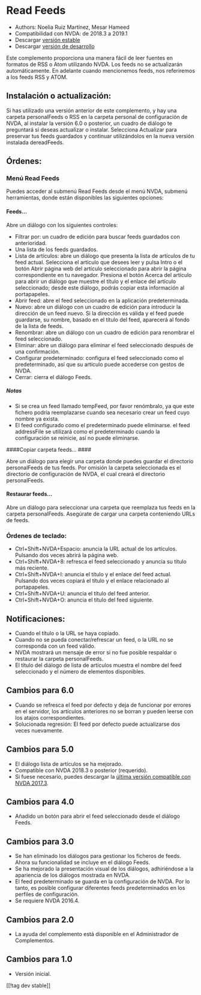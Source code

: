 # Read Feeds #

* Authors: Noelia Ruiz Martínez, Mesar Hameed
* Compatibilidad con NVDA: de 2018.3 a 2019.1
* Descargar [versión estable][1]
* Descargar [versión de desarrollo][2]

Este complemento proporciona una manera fácil de leer fuentes en formatos de
RSS o Atom utilizando NVDA.  Los feeds no se actualizarán automáticamente.
En adelante cuando mencionemos feeds, nos referiremos a los feeds RSS y
ATOM.

## Instalación o actualización: ##

Si has utilizado una versión anterior de este complemento, y hay una carpeta
personalFeeds o RSS en la carpeta personal de configuración de NVDA, al
instalar la versión 6.0 o posterior, un cuadro de diálogo te preguntará si
deseas actualizar o instalar.  Selecciona Actualizar para preservar tus
feeds guardados y continuar utilizándolos en la nueva versión instalada
dereadFeeds.

## Órdenes: ##

### Menú Read Feeds ###

Puedes acceder al submenú Read Feeds desde el menú NVDA, submenú
herramientas, donde están disponibles las siguientes opciones:

#### Feeds... ####

Abre un diálogo con los siguientes controles:

* Filtrar por: un cuadro de edición para buscar feeds guardados con
  anterioridad.
* Una lista de los feeds guardados.
* Lista de artículos: abre un diálogo que presenta la lista de artículos de
  tu feed actual. Selecciona el artículo que desees leer y pulsa Intro o el
  botón Abrir página web del artículo seleccionado para abrir la página
  correspondiente en tu navegador. Presiona el botón Acerca del artículo
  para abrir un diálogo que muestre el título y el enlace del artículo
  seleccionado; desde este diálogo, podrás copiar esta información al
  portapapeles.
* Abrir feed: abre el feed seleccionado en la aplicación predeterminada.
* Nuevo: abre un diálogo con un cuadro de edición para introducir la
  dirección de un feed nuevo. Si la dirección es válida y el feed puede
  guardarse, su nombre, basado en el título del feed, aparecerá al fondo de
  la lista de feeds.
* Renombrar: abre un diálogo con un cuadro de edición para renombrar el feed
  seleccionado.
* Eliminar: abre un diálogo para eliminar el feed seleccionado después de
  una confirmación.
* Configurar predeterminado: configura el feed seleccionado como el
  predeterminado, así que su artículo puede accederse con gestos de NVDA.
* Cerrar: cierra el diálogo Feeds.

##### Notas #####

* Si se crea un feed llamado tempFeed, por favor renómbralo, ya que este
  fichero podría reemplazarse cuando sea necesario crear un feed cuyo nombre
  ya exista.
* El feed configurado como el predeterminado puede eliminarse. el feed
  addressFile se utilizará como el predeterminado cuando la configuración se
  reinicie, así no puede eliminarse.

####Copiar carpeta feeds... ####

Abre un diálogo para elegir una carpeta donde puedes guardar el directorio
personalFeeds de tus feeds. Por omisión la carpeta seleccionada es el
directorio de configuración de NVDA, el cual creará el directorio
personalFeeds.

#### Restaurar feeds... ####

Abre un diálogo para seleccionar una carpeta que reemplaza tus feeds en la
carpeta personalFeeds. Asegúrate de cargar una carpeta conteniendo URLs de
feeds.

### Órdenes de teclado: ###

* Ctrl+Shift+NVDA+Espacio: anuncia la URL actual de los artículos. Pulsando
  dos veces abrirá la página web.
* Ctrl+Shift+NVDA+8: refresca el feed seleccionado y anuncia su título más
  reciente.
* Ctrl+Shift+NVDA+I: anuncia el título y el enlace del feed actual. Pulsando
  dos veces copiará el título y el enlace relacionado al portapapeles.
* Ctrl+Shift+NVDA+U: anuncia el título del feed anterior.
* Ctrl+Shift+NVDA+O: anuncia el título del feed siguiente.

## Notificaciones: ##

* Cuando el título o la URL se haya copiado.
* Cuando no se pueda conectar/refrescar un feed, o la URL no se corresponda
  con un feed válido.
* NVDA mostrará un mensaje de error si no fue posible respaldar o restaurar
  la carpeta personalFeeds.
* El título del diálogo de lista de artículos muestra el nombre del feed
  seleccionado y el número de elementos disponibles.

## Cambios para 6.0 ##

* Cuando se refresca el feed por defecto y deja de funcionar por errores en
  el servidor, los artículos anteriores no se borran y pueden leerse con los
  atajos correspondientes.
* Solucionada regresión: El feed por defecto puede actualizarse dos veces
  nuevamente.

## Cambios para 5.0 ##

* El diálogo lista de artículos se ha mejorado.
* Compatible con NVDA 2018.3 o posterior (requerido).
* Si fuese necesario, puedes descargar la [última  versión compatible con
  NVDA 2017.3][3].

## Cambios para 4.0 ##

* Añadido un botón para abrir el feed seleccionado desde el diálogo Feeds.

## Cambios para 3.0 ##

* Se han eliminado los diálogos para gestionar los ficheros de feeds. Ahora
  su funcionalidad se incluye en el diálogo Feeds.
* Se ha mejorado la presentación visual de los diálogos, adhiriéndose a la
  apariencia de los diálogos mostrada en NVDA.
* El feed predeterminado se guarda en la configuración de NVDA. Por lo
  tanto, es posible configurar diferentes feeds predeterminados en los
  perfiles de configuración.
* Se requiere NVDA 2016.4.


## Cambios para 2.0 ##

* La ayuda del complemento está disponible en el Administrador de
  Complementos.

## Cambios para 1.0 ##

* Versión inicial.

[[!tag dev stable]]

[1]: https://addons.nvda-project.org/files/get.php?file=rf

[2]: https://addons.nvda-project.org/files/get.php?file=rf-dev

[3]: https://addons.nvda-project.org/files/get.php?file=rf-o

